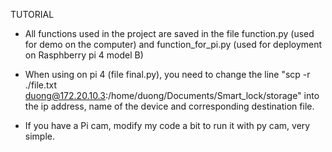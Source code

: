 TUTORIAL

- All functions used in the project are saved in the file function.py (used for demo on the computer) and function_for_pi.py (used for deployment on Rasphberry pi 4 model B)

- When using on pi 4 (file final.py), you need to change the line "scp -r ./file.txt duong@172.20.10.3:/home/duong/Documents/Smart_lock/storage" into the ip address, name of the device and corresponding destination file.

- If you have a Pi cam, modify my code a bit to run it with py cam, very simple.
